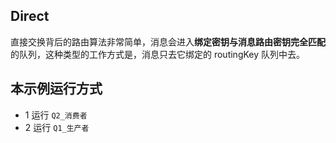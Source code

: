 ## Direct

直接交换背后的路由算法非常简单，消息会进入**绑定密钥与消息路由密钥完全匹配**的队列，这种类型的工作方式是，消息只去它绑定的
routingKey 队列中去。

## 本示例运行方式

* 1 运行 `Q2_消费者`
* 2 运行 `Q1_生产者`
